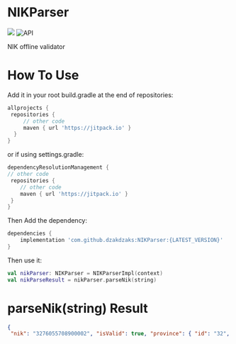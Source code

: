 
# NIKParser
[![](https://jitpack.io/v/nauhalf/camerax.svg)](https://jitpack.io/#nauhalf/camerax)
![API](https://img.shields.io/badge/API-21%2B-brightgreen.svg?style=flat)

NIK offline validator

# How To Use
Add it in your root build.gradle at the end of repositories:
```groovy  
allprojects {  
 repositories {
	 // other code 
	 maven { url 'https://jitpack.io' }
  }
}  
```  
or if using settings.gradle:
```groovy  
dependencyResolutionManagement {  
// other code
 repositories { 
	// other code 
	maven { url 'https://jitpack.io' } 
 }
}  
```
Then Add the dependency:
```groovy
dependencies {
	implementation 'com.github.dzakdzaks:NIKParser:{LATEST_VERSION}'
}
```  
Then use it:
```kotlin  
val nikParser: NIKParser = NIKParserImpl(context)  
val nikParseResult = nikParser.parseNik(string)  
```  

# parseNik(string) Result
```json  
{  
 "nik": "3276055708900002", "isValid": true, "province": { "id": "32", "name": "Jawa Barat" }, "regency": { "id": "3276", "name": "Kota Depok" }, "district": { "id": "327605", "name": "Sukmajaya", "zipCode": "16417" }, "birthDate": "1990-08-17", "gender": "female", "uniqueCode": "0002"}  
```
